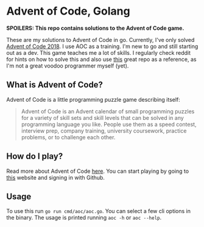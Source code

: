 # Advent of Code, Golang

**SPOILERS: This repo contains solutions to the Advent of Code game.**

These are my solutions to Advent of Code in go. Currently, I've only solved [Advent of Code 2018](https://adventofcode.com/2018/). I use AOC as a training. I'm new to go and still starting out as a dev. This game teaches me a lot of skills. I regularly check reddit for hints on how to solve this and also use [this](https://github.com/metalim/metalim.adventofcode.2018.go) great repo as a reference, as I'm not a great voodoo programmer myself (yet).

## What is Advent of Code?

Advent of Code is a little programming puzzle game describing itself:
>Advent of Code is an Advent calendar of small programming puzzles for a variety of skill sets and skill levels that can be solved in any programming language you like. People use them as a speed contest, interview prep, company training, university coursework, practice problems, or to challenge each other.

## How do I play?

Read more about Advent of Code [here](http://adventofcode.com/2018/about). You can start playing by going to [this](http://adventofcode.com/2018) website and signing in with Github.

## Usage

To use this run `go run cmd/aoc/aoc.go`. You can select a few cli options in the binary. The usage is printed running `aoc -h` or `aoc --help`.